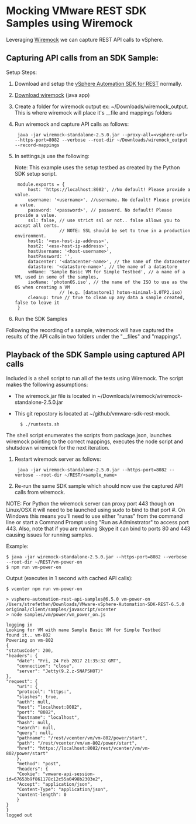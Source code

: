 # Mocking VMware REST SDK Samples using Wiremock

Leveraging [Wiremock](http://wiremock.org/docs/running-standalone/) we can capture REST API calls to vSphere.

## Capturing API calls from an SDK Sample:

Setup Steps:

1. Download and setup the [vSphere Automation SDK for REST](https://github.com/vmware/vsphere-automation-sdk-rest) normally.
2. [Download wiremock](http://repo1.maven.org/maven2/com/github/tomakehurst/wiremock-standalone/2.5.0/wiremock-standalone-2.5.0.jar) (java app)
3. Create a folder for wiremock output ex: ~/Downloads/wiremock_output. This is where wiremock will place it's __file and mappings folders
4. Run wiremock and capture API calls as follows:

        java -jar wiremock-standalone-2.5.0.jar --proxy-all=<vsphere-url> --https-port=8082 --verbose --root-dir ~/Downloads/wiremock_output --record-mappings

5. In settings.js use the following:

    Note: This example uses the setup testbed as created by the Python SDK setup script.

        module.exports = {
            host: 'https://localhost:8082', //No default! Please provide a value.
            username: '<username>', //username. No default! Please provide a value.
            password: '<password>', // password. No default! Please provide a value.
            ssl: false, // use strict ssl or not.. false allows you to accept all certs.
                        // NOTE: SSL should be set to true in a production environment.
            host1: '<esx-host-ip-address>',
            host2: '<esx-host-ip-address>',
            hostUsername: '<host-username>',
            hostPassword: '',
            datacenter: '<datacenter-name>', // the name of the datacenter
            datastore: '<datastore-name>', // the name of a datastore
            vmName: 'Sample Basic VM for Simple Testbed', // a name of a VM, used in some of the samples,
            isoName: 'photonOS.iso', // the name of the ISO to use as the OS when creating a VM
                        // (e.g. [datastore1] hoton-minimal-1.0TP2.iso)
            cleanup: true // true to clean up any data a sample created, false to leave it
        }

6. Run the SDK Samples

Following the recording of a sample, wiremock will have captured the results of the API calls
in two folders under the "__files" and "mappings".

## Playback of the SDK Sample using captured API calls

Included is a shell script to run all of the tests using Wiremock. The script makes the following assumptions:

* The wiremock.jar file is located in ~/Downloads/wiremock/wiremock-standalone-2.5.0.jar
* This git repostory is located at ~/github/vmware-sdk-rest-mock.

        $ ./runtests.sh

The shell script enumerates the scripts from package.json, launches wiremock pointing to the correct mappings, 
executes the node script and shutsdown wiremock for the next iteration.

1. Restart wiremock server as follows:

        java -jar wiremock-standalone-2.5.0.jar --https-port=8082 --verbose --root-dir ~/REST/<sample_name>

2. Re-run the same SDK sample which should now use the captured API calls from wiremock.

NOTE: For Python the wiremock server can proxy port 443 though on Linux/OSX it will need to be launched using sudo to bind to that port #. On Windows this means
you'll need to use either "runas" from the command line or start a Command Prompt using "Run as Adminstrator" to access port 443. Also, note that if you are running
Skype it can bind to ports 80 and 443 causing issues for running samples.

Example:

    $ java -jar wiremock-standalone-2.5.0.jar --https-port=8082 --verbose --root-dir ~/REST/vm-power-on
    $ npm run vm-power-on

Output (executes in 1 second with cached API calls):

    $ vcenter npm run vm-power-on

    > vsphere-automation-rest-api-samples@6.5.0 vm-power-on /Users/strefethen/Downloads/VMware-vSphere-Automation-SDK-REST-6.5.0 original/client/samples/javascript/vcenter
    > node samples/vm/power/vm_power_on.js

    logging in
    Looking for VM with name Sample Basic VM for Simple Testbed
    found it.. vm-802
    Powering on vm-802
    {
    "statusCode": 200,
    "headers": {
        "date": "Fri, 24 Feb 2017 21:35:32 GMT",
        "connection": "close",
        "server": "Jetty(9.2.z-SNAPSHOT)"
    },
    "request": {
        "uri": {
        "protocol": "https:",
        "slashes": true,
        "auth": null,
        "host": "localhost:8082",
        "port": "8082",
        "hostname": "localhost",
        "hash": null,
        "search": null,
        "query": null,
        "pathname": "/rest/vcenter/vm/vm-802/power/start",
        "path": "/rest/vcenter/vm/vm-802/power/start",
        "href": "https://localhost:8082/rest/vcenter/vm/vm-802/power/start"
        },
        "method": "post",
        "headers": {
        "Cookie": "vmware-api-session-id=67653b9f861178c12c55a0498b2303e2",
        "Accept": "application/json",
        "Content-Type": "application/json",
        "content-length": 0
        }
    }
    }
    logged out

